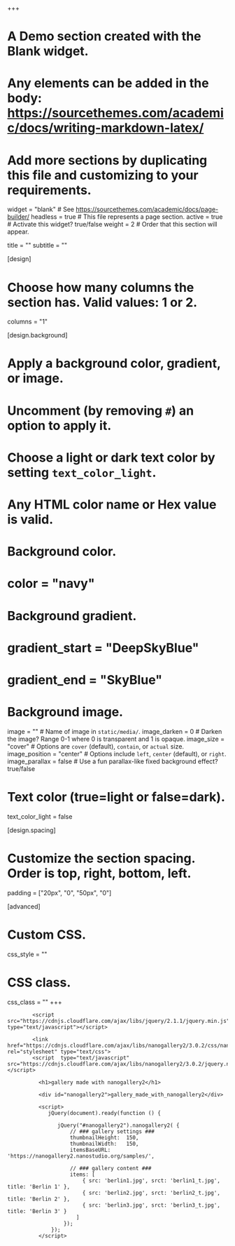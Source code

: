 +++
# A Demo section created with the Blank widget.
# Any elements can be added in the body: https://sourcethemes.com/academic/docs/writing-markdown-latex/
# Add more sections by duplicating this file and customizing to your requirements.

widget = "blank"  # See https://sourcethemes.com/academic/docs/page-builder/
headless = true  # This file represents a page section.
active = true  # Activate this widget? true/false
weight = 2  # Order that this section will appear.

title = ""
subtitle = ""

[design]
  # Choose how many columns the section has. Valid values: 1 or 2.
  columns = "1"

[design.background]
  # Apply a background color, gradient, or image.
  #   Uncomment (by removing `#`) an option to apply it.
  #   Choose a light or dark text color by setting `text_color_light`.
  #   Any HTML color name or Hex value is valid.

  # Background color.
  # color = "navy"
  
  # Background gradient.
  # gradient_start = "DeepSkyBlue"
  # gradient_end = "SkyBlue"
  
  # Background image.
  image = ""  # Name of image in `static/media/`.
  image_darken = 0  # Darken the image? Range 0-1 where 0 is transparent and 1 is opaque.
  image_size = "cover"  #  Options are `cover` (default), `contain`, or `actual` size.
  image_position = "center"  # Options include `left`, `center` (default), or `right`.
  image_parallax = false  # Use a fun parallax-like fixed background effect? true/false

  # Text color (true=light or false=dark).
  text_color_light = false

[design.spacing]
  # Customize the section spacing. Order is top, right, bottom, left.
  padding = ["20px", "0", "50px", "0"]

[advanced]
 # Custom CSS. 
 css_style = ""
 
 # CSS class.
 css_class = ""
+++
          
            <script src="https://cdnjs.cloudflare.com/ajax/libs/jquery/2.1.1/jquery.min.js" type="text/javascript"></script>
          
            <link  href="https://cdnjs.cloudflare.com/ajax/libs/nanogallery2/3.0.2/css/nanogallery2.min.css" rel="stylesheet" type="text/css">
            <script  type="text/javascript" src="https://cdnjs.cloudflare.com/ajax/libs/nanogallery2/3.0.2/jquery.nanogallery2.min.js"></script>
        
              <h1>gallery made with nanogallery2</h1>

              <div id="nanogallery2">gallery_made_with_nanogallery2</div>
            
              <script>
                 jQuery(document).ready(function () {

                    jQuery("#nanogallery2").nanogallery2( {
                        // ### gallery settings ### 
                        thumbnailHeight:  150,
                        thumbnailWidth:   150,
                        itemsBaseURL:     'https://nanogallery2.nanostudio.org/samples/',
                        
                        // ### gallery content ### 
                        items: [
                            { src: 'berlin1.jpg', srct: 'berlin1_t.jpg', title: 'Berlin 1' },
                            { src: 'berlin2.jpg', srct: 'berlin2_t.jpg', title: 'Berlin 2' },
                            { src: 'berlin3.jpg', srct: 'berlin3_t.jpg', title: 'Berlin 3' }
                          ]
                      });
                  });
              </script>